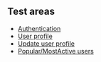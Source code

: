 ## Test areas

- [Authentication](AUTH.md)
- [User profile](USER_PROFILE.md)
- [Update user profile](UPDATE_USER_PROFILE.md)
- [Popular/MostActive users](POPULAR_USERS.md)
